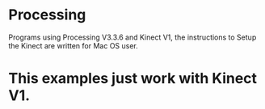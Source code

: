 # Processing

Programs using Processing V3.3.6 and Kinect V1, the instructions to Setup the Kinect are written for
Mac OS user.

# This examples just work with Kinect V1.

